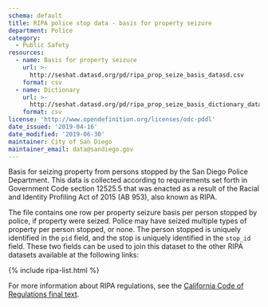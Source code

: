 ```yaml
---
schema: default
title: RIPA police stop data - basis for property seizure
department: Police
category:
  - Public Safety
resources:
  - name: Basis for property seizure
    url: >-
      http://seshat.datasd.org/pd/ripa_prop_seize_basis_datasd.csv
    format: csv
  - name: Dictionary
    url: >-
      http://seshat.datasd.org/pd/ripa_prop_seize_basis_dictionary_datasd.csv
    format: csv
license: 'http://www.opendefinition.org/licenses/odc-pddl'
date_issued: '2019-04-16'
date_modified: '2019-06-30'
maintainer: City of San Diego
maintainer_email: data@sandiego.gov
---
```

Basis for seizing property from persons stopped by the San Diego Police Department. This data is collected according to requirements set forth in Government Code section 12525.5 that was enacted as a result of the Racial and Identity Profiling Act of 2015 (AB 953), also known as RIPA.

<!--more-->

The file contains one row per property seizure basis per person stopped by police, if property were seized. Police may have seized multiple types of property per person stopped, or none. The person stopped is uniquely identified in the `pid` field, and the stop is uniquely identified in the `stop_id` field. These two fields can be used to join this dataset to the other RIPA datasets available at the following links:

{% include ripa-list.html %}

For more information about RIPA regulations, see the [California Code of Regulations final text](https://oag.ca.gov/sites/all/files/agweb/pdfs/ripa/stop-data-reg-final-text-110717.pdf?).